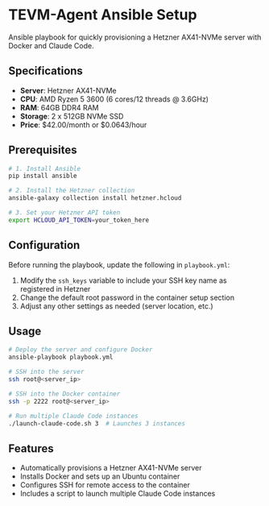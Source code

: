 # TEVM-Agent Ansible Setup

Ansible playbook for quickly provisioning a Hetzner AX41-NVMe server with Docker and Claude Code.

## Specifications

- **Server**: Hetzner AX41-NVMe
- **CPU**: AMD Ryzen 5 3600 (6 cores/12 threads @ 3.6GHz)
- **RAM**: 64GB DDR4 RAM
- **Storage**: 2 x 512GB NVMe SSD
- **Price**: $42.00/month or $0.0643/hour

## Prerequisites

```bash
# 1. Install Ansible
pip install ansible

# 2. Install the Hetzner collection
ansible-galaxy collection install hetzner.hcloud

# 3. Set your Hetzner API token
export HCLOUD_API_TOKEN=your_token_here
```

## Configuration

Before running the playbook, update the following in `playbook.yml`:

1. Modify the `ssh_keys` variable to include your SSH key name as registered in Hetzner
2. Change the default root password in the container setup section
3. Adjust any other settings as needed (server location, etc.)

## Usage

```bash
# Deploy the server and configure Docker
ansible-playbook playbook.yml

# SSH into the server
ssh root@<server_ip>

# SSH into the Docker container
ssh -p 2222 root@<server_ip>

# Run multiple Claude Code instances
./launch-claude-code.sh 3  # Launches 3 instances
```

## Features

- Automatically provisions a Hetzner AX41-NVMe server
- Installs Docker and sets up an Ubuntu container
- Configures SSH for remote access to the container
- Includes a script to launch multiple Claude Code instances
